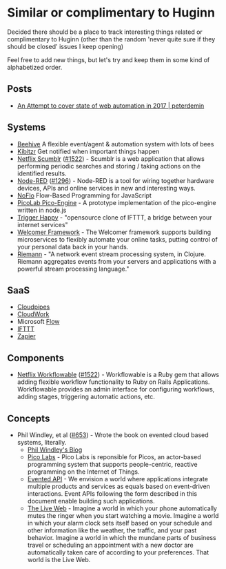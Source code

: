 # Similar or complimentary to Huginn

Decided there should be a place to track interesting things related or complimentary to Huginn (other than the random 'never quite sure if they should be closed' issues I keep opening)

Feel free to add new things, but let's try and keep them in some kind of alphabetized order.

## Posts

* [An Attempt to cover state of web automation in 2017 | peterdemin](https://github.com/gitter-badger/web-automation-2017)

## Systems

* [Beehive](https://github.com/muesli/beehive) A flexible event/agent & automation system with lots of bees
* [Kibitzr](https://kibitzr.github.io/) Get notified when important things happen
* [Netflix Scumblr](https://github.com/Netflix/Scumblr) ([#1522](https://github.com/cantino/huginn/issues/1522)) - Scumblr is a web application that allows performing periodic searches and storing / taking actions on the identified results. 
* [Node-RED](http://nodered.org/) ([#1296](https://github.com/cantino/huginn/issues/1296)) - Node-RED is a tool for wiring together hardware devices, APIs and online services in new and interesting ways.
* [NoFlo](https://NoFlojs.org) Flow-Based Programming for JavaScript
* [PicoLab Pico-Engine](https://github.com/Picolab/node-pico-engine) - A prototype implementation of the pico-engine written in node.js
* [Trigger Happy](https://github.com/foxmask/django-th) - "opensource clone of IFTTT, a bridge between your internet services"
* [Welcomer Framework](https://github.com/welcomer/framework/) - The Welcomer framework supports building microservices to flexibly automate your online tasks, putting control of your personal data back in your hands.
* [Riemann](https://github.com/riemann/riemann) - "A network event stream processing system, in Clojure. Riemann aggregates events from your servers and applications with a powerful stream processing language."

## SaaS

* [Cloudpipes](https://www.cloudpipes.com/)
* [CloudWork](https://cloudwork.com/)
* Microsoft [Flow](https://flow.microsoft.com/)
* [IFTTT](https://ifttt.com/)
* [Zapier](https://zapier.com/)

## Components

* [Netflix Workflowable](https://github.com/Netflix/Workflowable) ([#1522](https://github.com/cantino/huginn/issues/1522)) - Workflowable is a Ruby gem that allows adding flexible workflow functionality to Ruby on Rails Applications. Workflowable provides an admin interface for configuring workflows, adding stages, triggering automatic actions, etc.

## Concepts

* Phil Windley, et al ([#653](https://github.com/cantino/huginn/issues/653)) - Wrote the book on evented cloud based systems, literally.
  * [Phil Windley's Blog](http://www.windley.com/)
  * [Pico Labs](http://picolabs.io/) - Pico Labs is reponsible for Picos, an actor-based programming system that supports people-centric, reactive programming on the Internet of Things.
  * [Evented API](http://www.eventedapi.org/) - We envision a world where applications integrate multiple products and services as equals based on event-driven interactions. Event APIs following the form described in this document enable building such applications.
  * [The Live Web](http://smile.amazon.com/The-Live-Web-Event-Based-Connections/dp/1133686680?sa-no-redirect=1) - Imagine a world in which your phone automatically mutes the ringer when you start watching a movie. Imagine a world in which your alarm clock sets itself based on your schedule and other information like the weather, the traffic, and your past behavior. Imagine a world in which the mundane parts of business travel or scheduling an appointment with a new doctor are automatically taken care of according to your preferences. That world is the Live Web.